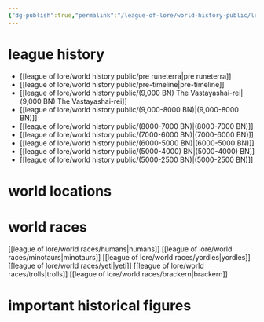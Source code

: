```yaml
---
{"dg-publish":true,"permalink":"/league-of-lore/world-history-public/league-history-home-page/","tags":["gardenEntry"]}
---
```


# league history


- [[league of lore/world history public/pre runeterra\|pre runeterra]]
- [[league of lore/world history public/pre-timeline\|pre-timeline]]
- [[league of lore/world history public/(9,000 BN) The Vastayashai-rei\|(9,000 BN) The Vastayashai-rei]]
- [[league of lore/world history public/(9,000-8000 BN)\|(9,000-8000 BN)]]
- [[league of lore/world history public/(8000-7000 BN)\|(8000-7000 BN)]]
- [[league of lore/world history public/(7000-6000 BN)\|(7000-6000 BN)]]
- [[league of lore/world history public/(6000-5000 BN)\|(6000-5000 BN)]]
- [[league of lore/world history public/(5000-4000) BN\|(5000-4000) BN]]
- [[league of lore/world history public/(5000-2500 BN)\|(5000-2500 BN)]]
# world locations 

# world races
[[league of lore/world races/humans\|humans]]
[[league of lore/world races/minotaurs\|minotaurs]]
[[league of lore/world races/yordles\|yordles]]
[[league of lore/world races/yeti\|yeti]]
[[league of lore/world races/trolls\|trolls]]
[[league of lore/world races/brackern\|brackern]]
# important historical figures 
